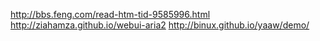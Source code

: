 http://bbs.feng.com/read-htm-tid-9585996.html
http://ziahamza.github.io/webui-aria2
http://binux.github.io/yaaw/demo/
